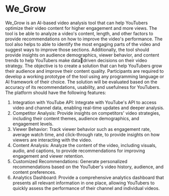 # We_Grow

We_Grow is an AI-based video analysis tool that can help YouTubers optimize their video 
content for higher engagement and more views. The tool is be able to analyze a video's 
content, length, and other factors to provide recommendations on how to improve the video's 
performance. The tool also helps to able to identify the most engaging parts of the video 
and suggest ways to improve those sections. Additionally, the tool should provide insights on 
audience demographics, viewer behavior, and content trends to help YouTubers make datadriven decisions on their video strategy. The objective is to create a solution that can help 
YouTubers grow their audience and improve their content quality. Participants are required to 
develop a working prototype of the tool using any programming language or AI framework of 
their choice. The solution will be evaluated based on the accuracy of its recommendations, 
usability, and usefulness for YouTubers.
The platform should have the following features:
1. Integration with YouTube API: Integrate with YouTube's API to access video and channel 
data, enabling real-time updates and deeper analysis.
2. Competitor Analysis: Provide insights on competitors' video strategies, including their 
content themes, audience demographics, and engagement levels.
3. Viewer Behavior: Track viewer behavior such as engagement rate, average watch time, and 
click-through rate, to provide insights on how viewers are interacting with the video.
4. Content Analysis: Analyze the content of the video, including visuals, audio, and captions, 
to provide recommendations for improving engagement and viewer retention.
5. Customized Recommendations: Generate personalized recommendations based on the 
YouTuber's video history, audience, and content preferences.
6. Analytics Dashboard: Provide a comprehensive analytics dashboard that presents all 
relevant information in one place, allowing YouTubers to quickly assess the performance of 
their channel and individual videos.
